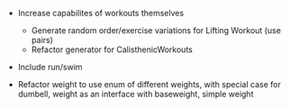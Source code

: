 - Increase capabilites of workouts themselves
	- Generate random order/exercise variations for Lifting Workout (use pairs)
	- Refactor generator for CalisthenicWorkouts

- Include run/swim

- Refactor weight to use enum of different weights, with special case for dumbell, weight as an interface with baseweight, simple weight
